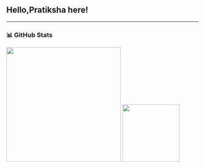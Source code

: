 ## Hello,Pratiksha here!
---

### 📊 GitHub Stats

<div>
    <tr>
      <td>
        <img src="https://github-readme-stats.vercel.app/api?username=Pratiksha3415&show_icons=true&theme=tokyonight&border_radius=2" width="300px" />
      </td>
      <td>
        <img src="https://media.giphy.com/media/v1.Y2lkPTc5MGI3NjExZ3BrYjhrajYzc2V3ZGVwczN3bW9henBibjh0cnVwYXZvZ2g5OXA2cyZlcD12MV9naWZzX3NlYXJjaCZjdD1n/u2Hq7bqjWWL8oWFz1T/giphy.gif" width="150px" />
      </td>
    </tr>
</div>
